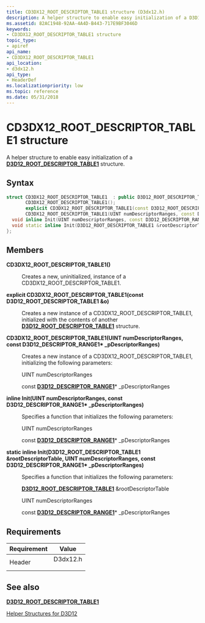 ```yaml
---
title: CD3DX12_ROOT_DESCRIPTOR_TABLE1 structure (D3dx12.h)
description: A helper structure to enable easy initialization of a D3D12\_ROOT\_DESCRIPTOR\_TABLE1 structure.
ms.assetid: 82AC1948-92AA-4A4D-B443-717E9BF3046D
keywords:
- CD3DX12_ROOT_DESCRIPTOR_TABLE1 structure
topic_type:
- apiref
api_name:
- CD3DX12_ROOT_DESCRIPTOR_TABLE1
api_location:
- d3dx12.h
api_type:
- HeaderDef
ms.localizationpriority: low
ms.topic: reference
ms.date: 05/31/2018
---
```


# CD3DX12\_ROOT\_DESCRIPTOR\_TABLE1 structure

A helper structure to enable easy initialization of a [**D3D12\_ROOT\_DESCRIPTOR\_TABLE1**](/windows/desktop/api/d3d12/ns-d3d12-d3d12_root_descriptor_table1) structure.

## Syntax


```C++
struct CD3DX12_ROOT_DESCRIPTOR_TABLE1  : public D3D12_ROOT_DESCRIPTOR_TABLE1{
       CD3DX12_ROOT_DESCRIPTOR_TABLE1();
       explicit CD3DX12_ROOT_DESCRIPTOR_TABLE1(const D3D12_ROOT_DESCRIPTOR_TABLE1 &o);
       CD3DX12_ROOT_DESCRIPTOR_TABLE1(UINT numDescriptorRanges, const D3D12_DESCRIPTOR_RANGE1* _pDescriptorRanges);
  void inline Init(UINT numDescriptorRanges, const D3D12_DESCRIPTOR_RANGE1* _pDescriptorRanges);
  void static inline Init(D3D12_ROOT_DESCRIPTOR_TABLE1 &rootDescriptorTable, UINT numDescriptorRanges, const D3D12_DESCRIPTOR_RANGE1* _pDescriptorRanges);
};
```



## Members

<dl> <dt>

**CD3DX12\_ROOT\_DESCRIPTOR\_TABLE1()**
</dt> <dd>

Creates a new, uninitialized, instance of a CD3DX12\_ROOT\_DESCRIPTOR\_TABLE1.

</dd> <dt>

**explicit CD3DX12\_ROOT\_DESCRIPTOR\_TABLE1(const D3D12\_ROOT\_DESCRIPTOR\_TABLE1 &o)**
</dt> <dd>

Creates a new instance of a CD3DX12\_ROOT\_DESCRIPTOR\_TABLE1, initialized with the contents of another [**D3D12\_ROOT\_DESCRIPTOR\_TABLE1**](/windows/desktop/api/d3d12/ns-d3d12-d3d12_root_descriptor_table1) structure.

</dd> <dt>

**CD3DX12\_ROOT\_DESCRIPTOR\_TABLE1(UINT numDescriptorRanges, const D3D12\_DESCRIPTOR\_RANGE1\* \_pDescriptorRanges)**
</dt> <dd>

Creates a new instance of a CD3DX12\_ROOT\_DESCRIPTOR\_TABLE1, initializing the following parameters:

UINT numDescriptorRanges

const [**D3D12\_DESCRIPTOR\_RANGE1**](/windows/desktop/api/d3d12/ns-d3d12-d3d12_descriptor_range1)\* \_pDescriptorRanges

</dd> <dt>

**inline Init(UINT numDescriptorRanges, const D3D12\_DESCRIPTOR\_RANGE1\* \_pDescriptorRanges)**
</dt> <dd>

Specifies a function that initializes the following parameters:

UINT numDescriptorRanges

const [**D3D12\_DESCRIPTOR\_RANGE1**](/windows/desktop/api/d3d12/ns-d3d12-d3d12_descriptor_range1)\* \_pDescriptorRanges

</dd> <dt>

**static inline Init(D3D12\_ROOT\_DESCRIPTOR\_TABLE1 &rootDescriptorTable, UINT numDescriptorRanges, const D3D12\_DESCRIPTOR\_RANGE1\* \_pDescriptorRanges)**
</dt> <dd>

Specifies a function that initializes the following parameters:

[**D3D12\_ROOT\_DESCRIPTOR\_TABLE1**](/windows/desktop/api/d3d12/ns-d3d12-d3d12_root_descriptor_table1) &rootDescriptorTable

UINT numDescriptorRanges

const [**D3D12\_DESCRIPTOR\_RANGE1**](/windows/desktop/api/d3d12/ns-d3d12-d3d12_descriptor_range1)\* \_pDescriptorRanges

</dd> </dl>

## Requirements



| Requirement | Value |
|-------------------|-------------------------------------------------------------------------------------|
| Header<br/> | <dl> <dt>D3dx12.h</dt> </dl> |



## See also

<dl> <dt>

[**D3D12\_ROOT\_DESCRIPTOR\_TABLE1**](/windows/desktop/api/d3d12/ns-d3d12-d3d12_root_descriptor_table1)
</dt> <dt>

[Helper Structures for D3D12](helper-structures-for-d3d12.md)
</dt> </dl>

 

 





